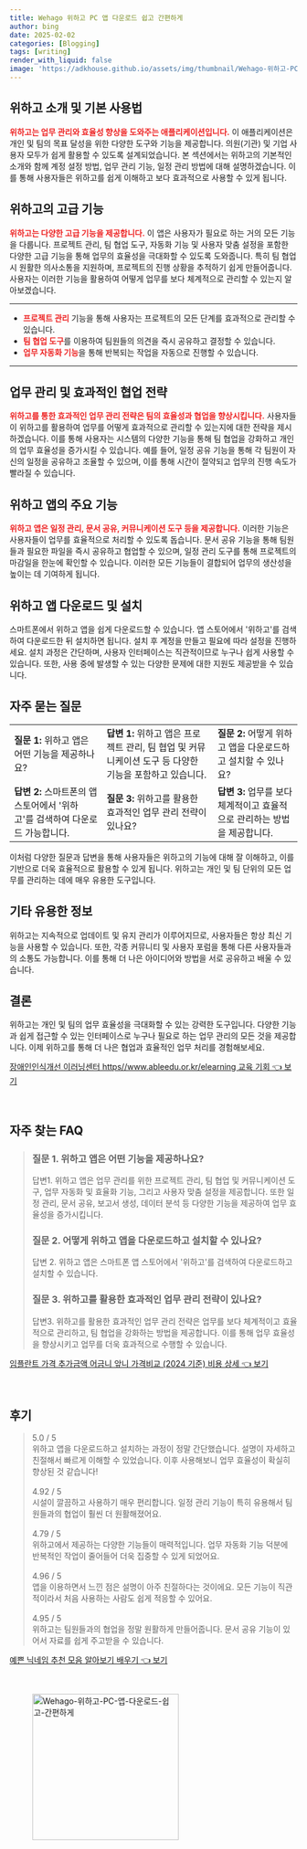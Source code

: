 ```yaml
---
title: Wehago 위하고 PC 앱 다운로드 쉽고 간편하게
author: bing
date: 2025-02-02
categories: [Blogging]
tags: [writing]
render_with_liquid: false
image: 'https://adkhouse.github.io/assets/img/thumbnail/Wehago-위하고-PC-앱-다운로드-쉽고-간편하게.webp'
---
```



<h2 id='위하고 소개 및 기본 사용법'>위하고 소개 및 기본 사용법</h2>

<p><b><span style="color: #ee2323;">위하고는 업무 관리와 효율성 향상을 도와주는 애플리케이션입니다.</span></b> 이 애플리케이션은 개인 및 팀의 목표 달성을 위한 다양한 도구와 기능을 제공합니다. 의원(기관) 및 기업 사용자 모두가 쉽게 활용할 수 있도록 설계되었습니다. 본 섹션에서는 위하고의 기본적인 소개와 함께 계정 설정 방법, 업무 관리 기능, 일정 관리 방법에 대해 설명하겠습니다. 이를 통해 사용자들은 위하고를 쉽게 이해하고 보다 효과적으로 사용할 수 있게 됩니다.</p>

<h2 id='위하고의 고급 기능'>위하고의 고급 기능</h2>

<p><b><span style="color: #ee2323;">위하고는 다양한 고급 기능을 제공합니다.</span></b> 이 앱은 사용자가 필요로 하는 거의 모든 기능을 다룹니다. 프로젝트 관리, 팀 협업 도구, 자동화 기능 및 사용자 맞춤 설정을 포함한 다양한 고급 기능을 통해 업무의 효율성을 극대화할 수 있도록 도와줍니다. 특히 팀 협업 시 원활한 의사소통을 지원하며, 프로젝트의 진행 상황을 추적하기 쉽게 만들어줍니다. 사용자는 이러한 기능을 활용하여 어떻게 업무를 보다 체계적으로 관리할 수 있는지 알아보겠습니다.</p>

<hr />

<ul>
    <li><b><span style="color: #ee2323;">프로젝트 관리</span></b> 기능을 통해 사용자는 프로젝트의 모든 단계를 효과적으로 관리할 수 있습니다.</li>
    <li><b><span style="color: #ee2323;">팀 협업 도구</span></b>를 이용하여 팀원들의 의견을 즉시 공유하고 결정할 수 있습니다.</li>
    <li><b><span style="color: #ee2323;">업무 자동화 기능</span></b>을 통해 반복되는 작업을 자동으로 진행할 수 있습니다.</li>
</ul>

<hr />

<h2 id='업무 관리 및 효과적인 협업 전략'>업무 관리 및 효과적인 협업 전략</h2>

<p><b><span style="color: #ee2323;">위하고를 통한 효과적인 업무 관리 전략은 팀의 효율성과 협업을 향상시킵니다.</span></b> 사용자들이 위하고를 활용하여 업무를 어떻게 효과적으로 관리할 수 있는지에 대한 전략을 제시하겠습니다. 이를 통해 사용자는 시스템의 다양한 기능을 통해 팀 협업을 강화하고 개인의 업무 효율성을 증가시킬 수 있습니다. 예를 들어, 일정 공유 기능을 통해 각 팀원이 자신의 일정을 공유하고 조율할 수 있으며, 이를 통해 시간이 절약되고 업무의 진행 속도가 빨라질 수 있습니다.</p>

<h2 id='위하고 앱의 주요 기능'>위하고 앱의 주요 기능</h2>

<p><b><span style="color: #ee2323;">위하고 앱은 일정 관리, 문서 공유, 커뮤니케이션 도구 등을 제공합니다.</span></b> 이러한 기능은 사용자들이 업무를 효율적으로 처리할 수 있도록 돕습니다. 문서 공유 기능을 통해 팀원들과 필요한 파일을 즉시 공유하고 협업할 수 있으며, 일정 관리 도구를 통해 프로젝트의 마감일을 한눈에 확인할 수 있습니다. 이러한 모든 기능들이 결합되어 업무의 생산성을 높이는 데 기여하게 됩니다.</p>

<h2 id='위하고 앱 다운로드 및 설치'>위하고 앱 다운로드 및 설치</h2>

<p>스마트폰에서 위하고 앱을 쉽게 다운로드할 수 있습니다. 앱 스토어에서 '위하고'를 검색하여 다운로드한 뒤 설치하면 됩니다. 설치 후 계정을 만들고 필요에 따라 설정을 진행하세요. 설치 과정은 간단하며, 사용자 인터페이스는 직관적이므로 누구나 쉽게 사용할 수 있습니다. 또한, 사용 중에 발생할 수 있는 다양한 문제에 대한 지원도 제공받을 수 있습니다.</p>

<h2 id='자주 묻는 질문'>자주 묻는 질문</h2>

<table>
    <tr>
        <td><b>질문 1:</b> 위하고 앱은 어떤 기능을 제공하나요?</td>
        <td><b>답변 1:</b> 위하고 앱은 프로젝트 관리, 팀 협업 및 커뮤니케이션 도구 등 다양한 기능을 포함하고 있습니다.</td>
        <td><b>질문 2:</b> 어떻게 위하고 앱을 다운로드하고 설치할 수 있나요?</td>
    </tr>
    <tr>
        <td><b>답변 2:</b> 스마트폰의 앱 스토어에서 '위하고'를 검색하여 다운로드 가능합니다.</td>
        <td><b>질문 3:</b> 위하고를 활용한 효과적인 업무 관리 전략이 있나요?</td>
        <td><b>답변 3:</b> 업무를 보다 체계적이고 효율적으로 관리하는 방법을 제공합니다.</td>
    </tr>
</table>

<p>이처럼 다양한 질문과 답변을 통해 사용자들은 위하고의 기능에 대해 잘 이해하고, 이를 기반으로 더욱 효율적으로 활용할 수 있게 됩니다. 위하고는 개인 및 팀 단위의 모든 업무를 관리하는 데에 매우 유용한 도구입니다.</p>

<h2 id='기타 유용한 정보'>기타 유용한 정보</h2>

<p>위하고는 지속적으로 업데이트 및 유지 관리가 이루어지므로, 사용자들은 항상 최신 기능을 사용할 수 있습니다. 또한, 각종 커뮤니티 및 사용자 포럼을 통해 다른 사용자들과의 소통도 가능합니다. 이를 통해 더 나은 아이디어와 방법을 서로 공유하고 배울 수 있습니다.</p>

<h2 id='결론'>결론</h2>

<p>위하고는 개인 및 팀의 업무 효율성을 극대화할 수 있는 강력한 도구입니다. 다양한 기능과 쉽게 접근할 수 있는 인터페이스로 누구나 필요로 하는 업무 관리의 모든 것을 제공합니다. 이제 위하고를 통해 더 나은 협업과 효율적인 업무 처리를 경험해보세요.</p>


<p><a class="click-button" title="장애인인식개선 이러닝센터 https//www.ableedu.or.kr/elearning 교육 기회" href="https://adkhouse.github.io/posts/%EC%9E%A5%EC%95%A0%EC%9D%B8%EC%9D%B8%EC%8B%9D%EA%B0%9C%EC%84%A0-%EC%9D%B4%EB%9F%AC%EB%8B%9D%EC%84%BC%ED%84%B0-httpswww.ableedu.or.krelearning-%EA%B5%90%EC%9C%A1-%EA%B8%B0%ED%9A%8C/" rel="dofollow">장애인인식개선 이러닝센터 https//www.ableedu.or.kr/elearning 교육 기회 👈 보기</a></p><br>
<h2 id='자주_찾는_FAQ'>자주 찾는 FAQ</h2>
<div itemscope="" itemtype="https://schema.org/FAQPage"> 
<blockquote> 
<div itemscope="" itemprop="mainEntity" itemtype="https://schema.org/Question"> 
<h3 itemprop="name">질문 1. 위하고 앱은 어떤 기능을 제공하나요? </h3> 
<div itemscope="" itemprop="acceptedAnswer" itemtype="https://schema.org/Answer"> 
<span itemprop="text"> 
<p>답변1. 위하고 앱은 업무 관리를 위한 프로젝트 관리, 팀 협업 및 커뮤니케이션 도구, 업무 자동화 및 효율화 기능, 그리고 사용자 맞춤 설정을 제공합니다. 또한 일정 관리, 문서 공유, 보고서 생성, 데이터 분석 등 다양한 기능을 제공하여 업무 효율성을 증가시킵니다.</p> 
</span> 
</div> 
</div> 
<div itemscope="" itemprop="mainEntity" itemtype="https://schema.org/Question"> 
<h3 itemprop="name">질문 2. 어떻게 위하고 앱을 다운로드하고 설치할 수 있나요? </h3> 
<div itemscope="" itemprop="acceptedAnswer" itemtype="https://schema.org/Answer"> 
<span itemprop="text"> 
<p>답변 2. 위하고 앱은 스마트폰 앱 스토어에서 '위하고'를 검색하여 다운로드하고 설치할 수 있습니다.</p> 
</span> 
</div> 
</div> 
<div itemscope="" itemprop="mainEntity" itemtype="https://schema.org/Question"> 
<h3 itemprop="name">질문 3. 위하고를 활용한 효과적인 업무 관리 전략이 있나요?</h3> 
<div itemscope="" itemprop="acceptedAnswer" itemtype="https://schema.org/Answer"> 
<span itemprop="text"> 
<p>답변3. 위하고를 활용한 효과적인 업무 관리 전략은 업무를 보다 체계적이고 효율적으로 관리하고, 팀 협업을 강화하는 방법을 제공합니다. 이를 통해 업무 효율성을 향상시키고 업무를 더욱 효과적으로 수행할 수 있습니다.</p> 
</span> 
</div> 
</div> 
</blockquote> 
</div>
<p><a class="click-button" title="임플란트 가격 추가금액 어금니 앞니 가격비교 (2024 기준) 비용 상세" href="https://adkhouse.github.io/posts/%EC%9E%84%ED%94%8C%EB%9E%80%ED%8A%B8-%EA%B0%80%EA%B2%A9-%EC%B6%94%EA%B0%80%EA%B8%88%EC%95%A1-%EC%96%B4%EA%B8%88%EB%8B%88-%EC%95%9E%EB%8B%88-%EA%B0%80%EA%B2%A9%EB%B9%84%EA%B5%90-(2024-%EA%B8%B0%EC%A4%80)-%EB%B9%84%EC%9A%A9-%EC%83%81%EC%84%B8/" rel="dofollow">임플란트 가격 추가금액 어금니 앞니 가격비교 (2024 기준) 비용 상세 👈 보기</a></p><br>
<h2 id='후기'>후기</h2>
<div itemscope itemtype="https://schema.org/Product">
  <blockquote>
  <div itemprop="review" itemscope itemtype="https://schema.org/Review">
      <div itemprop="reviewRating" itemscope itemtype="https://schema.org/Rating"> <span itemprop="ratingValue">5.0</span> / <span itemprop="bestRating">5</span> </div>
      <span itemprop="reviewBody">위하고 앱을 다운로드하고 설치하는 과정이 정말 간단했습니다. 설명이 자세하고 친절해서 빠르게 이해할 수 있었습니다. 이후 사용해보니 업무 효율성이 확실히 향상된 것 같습니다!</span>
  </div>
  <br>
  <div itemprop="review" itemscope itemtype="https://schema.org/Review">
      <div itemprop="reviewRating" itemscope itemtype="https://schema.org/Rating"> <span itemprop="ratingValue">4.92</span> / <span itemprop="bestRating">5</span> </div>
      <span itemprop="reviewBody">시설이 깔끔하고 사용하기 매우 편리합니다. 일정 관리 기능이 특히 유용해서 팀원들과의 협업이 훨씬 더 원활해졌어요.</span>
  </div>
  <br>
  <div itemprop="review" itemscope itemtype="https://schema.org/Review">
      <div itemprop="reviewRating" itemscope itemtype="https://schema.org/Rating"> <span itemprop="ratingValue">4.79</span> / <span itemprop="bestRating">5</span> </div>
      <span itemprop="reviewBody">위하고에서 제공하는 다양한 기능들이 매력적입니다. 업무 자동화 기능 덕분에 반복적인 작업이 줄어들어 더욱 집중할 수 있게 되었어요.</span>
  </div>
  <br>
  <div itemprop="review" itemscope itemtype="https://schema.org/Review">
      <div itemprop="reviewRating" itemscope itemtype="https://schema.org/Rating"> <span itemprop="ratingValue">4.96</span> / <span itemprop="bestRating">5</span> </div>
      <span itemprop="reviewBody">앱을 이용하면서 느낀 점은 설명이 아주 친절하다는 것이에요. 모든 기능이 직관적이라서 처음 사용하는 사람도 쉽게 적응할 수 있어요.</span>
  </div>
  <br>
  <div itemprop="review" itemscope itemtype="https://schema.org/Review">
      <div itemprop="reviewRating" itemscope itemtype="https://schema.org/Rating"> <span itemprop="ratingValue">4.95</span> / <span itemprop="bestRating">5</span> </div>
      <span itemprop="reviewBody">위하고는 팀원들과의 협업을 정말 원활하게 만들어줍니다. 문서 공유 기능이 있어서 자료를 쉽게 주고받을 수 있습니다.</span>
  </div>
  </blockquote>
</div>
<p><a class="click-button" title="예쁜 닉네임 추천 모음 알아보기 배우기" href="https://adkhouse.github.io/posts/%EC%98%88%EC%81%9C-%EB%8B%89%EB%84%A4%EC%9E%84-%EC%B6%94%EC%B2%9C-%EB%AA%A8%EC%9D%8C-%EC%95%8C%EC%95%84%EB%B3%B4%EA%B8%B0-%EB%B0%B0%EC%9A%B0%EA%B8%B0/" rel="dofollow">예쁜 닉네임 추천 모음 알아보기 배우기 👈 보기</a></p><br>
<figure class="image"><img src="https://adkhouse.github.io/assets/img/thumbnail/Wehago-위하고-PC-앱-다운로드-쉽고-간편하게.webp" alt="Wehago-위하고-PC-앱-다운로드-쉽고-간편하게" width="256" height="256"></figure>